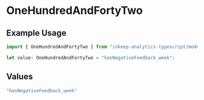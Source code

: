 # OneHundredAndFortyTwo

## Example Usage

```typescript
import { OneHundredAndFortyTwo } from "inkeep-analytics-typescript/models/operations";

let value: OneHundredAndFortyTwo = "hasNegativeFeedback_week";
```

## Values

```typescript
"hasNegativeFeedback_week"
```